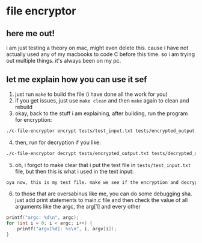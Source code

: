 # file encryptor

## here me out! 
i am just testing a theory on mac, might even delete this. cause i have not actually used any of my macbooks to code C before this time. so i am trying out multiple things. it's always been on my pc.

## let me explain how you can use it sef
1. just run `make` to build the file (i have done all the work for you)
2. if you get issues, just use `make clean` and then `make` again to clean and rebuild
3. okay, back to the stuff i am explaining, after building, run the program for encryption:
```bash
./c-file-encryptor encrypt tests/test_input.txt tests/encrypted_output.txt secretkey
```
4. then, run for decryption if you like:
```bash
./c-file-encryptor decrypt tests/encrypted_output.txt tests/decrypted_output.txt secretkey
```
5. oh, i forgot to make clear that i put the test file in `tests/test_input.txt` file, but then this is what i used in the text input:
```markdown
oya now, this is my test file. make we see if the encryption and decryption dey work well.
```
6. to those that are oversabinus like me, you can do some debugging sha. just add print statements to main.c file and then check the value of all arguments like the argc, the arg[1] and every other 
```c
printf("argc: %d\n", argc);
for (int i = 0; i < argc; i++) {
    printf("argv[%d]: %s\n", i, argv[i]);
}
```